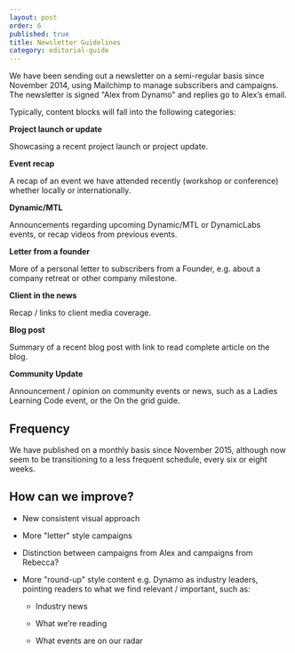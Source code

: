 ```yaml
---
layout: post
order: 6
published: true
title: Newsletter Guidelines
category: editorial-guide
---
```

We have been sending out a newsletter on a semi-regular basis since November 2014, using Mailchimp to manage subscribers and campaigns. The newsletter is signed "Alex from Dynamo" and replies go to Alex’s email. 

<!-- more -->

Typically, content blocks will fall into the following categories:

**Project launch or update**

Showcasing a recent project launch or project update.</td>

**Event recap**

A recap of an event we have attended recently (workshop or conference) whether locally or internationally.

**Dynamic/MTL**

Announcements regarding upcoming Dynamic/MTL or DynamicLabs events, or recap videos from previous events.
 
 **Letter from a founder**

More of a personal letter to subscribers from a Founder, e.g. about a company retreat or other company milestone.

**Client in the news**

Recap / links to client media coverage.

**Blog post**

Summary of a recent blog post with link to read complete article on the blog.
    
**Community Update**

Announcement / opinion on community events or news, such as a Ladies Learning Code event, or the On the grid guide.


## Frequency

We have published on a monthly basis since November 2015, although now seem to be transitioning to a less frequent schedule, every six or eight weeks.

## How can we improve?

* New consistent visual approach

*  More "letter" style campaigns

*  Distinction between campaigns from Alex and campaigns from Rebecca?

*  More "round-up" style content e.g. Dynamo as industry leaders, pointing readers to what we find relevant / important, such as:

    * Industry news

    *  What we’re reading

    *  What events are on our radar
